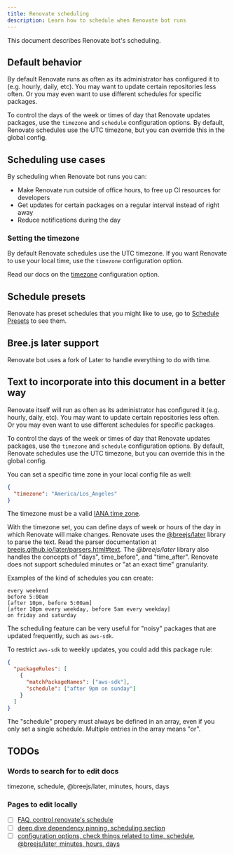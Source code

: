 ```yaml
---
title: Renovate scheduling
description: Learn how to schedule when Renovate bot runs
---
```


This document describes Renovate bot's scheduling.

## Default behavior

By default Renovate runs as often as its administrator has configured it to (e.g. hourly, daily, etc).
You may want to update certain repositories less often.
Or you may even want to use different schedules for specific packages.

To control the days of the week or times of day that Renovate updates packages, use the `timezone` and `schedule` configuration options.
By default, Renovate schedules use the UTC timezone, but you can override this in the global config.

## Scheduling use cases

By scheduling when Renovate bot runs you can:

- Make Renovate run outside of office hours, to free up CI resources for developers
- Get updates for certain packages on a regular interval instead of right away
- Reduce notifications during the day

### Setting the timezone

By default Renovate schedules use the UTC timezone.
If you want Renovate to use your local time, use the `timezone` configuration option.

Read our docs on the [timezone](https://docs.renovatebot.com/configuration-options/#timezone) configuration option.

## Schedule presets

Renovate has preset schedules that you might like to use, go to [Schedule Presets](https://docs.renovatebot.com/presets-schedule/) to see them.

## Bree.js later support

Renovate bot uses a fork of Later to handle everything to do with time.

## Text to incorporate into this document in a better way

Renovate itself will run as often as its administrator has configured it (e.g. hourly, daily, etc).
You may want to update certain repositories less often.
Or you may even want to use different schedules for specific packages.

To control the days of the week or times of day that Renovate updates packages, use the `timezone` and `schedule` configuration options.
By default, Renovate schedules use the UTC timezone, but you can override this in the global config.

You can set a specific time zone in your local config file as well:

```json
{
  "timezone": "America/Los_Angeles"
}
```

The timezone must be a valid [IANA time zone](https://en.wikipedia.org/wiki/List_of_tz_database_time_zones).

With the timezone set, you can define days of week or hours of the day in which Renovate will make changes.
Renovate uses the [@breejs/later](https://github.com/breejs/later) library to parse the text.
Read the parser documentation at [breejs.github.io/later/parsers.html#text](https://breejs.github.io/later/parsers.html#text).
The _@breejs/later_ library also handles the concepts of "days", time_before", and "time_after".
Renovate does not support scheduled minutes or "at an exact time" granularity.

Examples of the kind of schedules you can create:

```
every weekend
before 5:00am
[after 10pm, before 5:00am]
[after 10pm every weekday, before 5am every weekday]
on friday and saturday
```

The scheduling feature can be very useful for "noisy" packages that are updated frequently, such as `aws-sdk`.

To restrict `aws-sdk` to weekly updates, you could add this package rule:

```json
{
  "packageRules": [
    {
      "matchPackageNames": ["aws-sdk"],
      "schedule": ["after 9pm on sunday"]
    }
  ]
}
```

The "schedule" propery must always be defined in an array, even if you only set a single schedule.
Multiple entries in the array means "or".

## TODOs

### Words to search for to edit docs

timezone, schedule, @breejs/later, minutes, hours, days

### Pages to edit locally

- [ ] [FAQ, control renovate's schedule](https://docs.renovatebot.com/faq/#control-renovates-schedule)
- [ ] [deep dive dependency pinning, scheduling section](https://docs.renovatebot.com/dependency-pinning/#scheduling)
- [ ] [configuration options, check things related to time, schedule, @breejs/later, minutes, hours, days](https://docs.renovatebot.com/configuration-options/)
